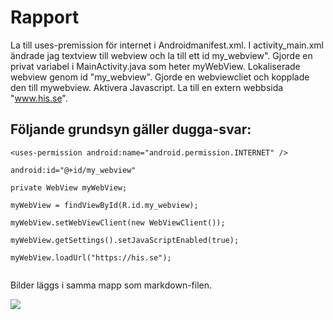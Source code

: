 
# Rapport

La till uses-premission för internet i Androidmanifest.xml.
I activity_main.xml ändrade jag textview till webview och la till ett id my_webview".
Gjorde en privat variabel i MainActivity.java som heter myWebView.
Lokaliserade webview genom id "my_webview".
Gjorde en webviewcliet och kopplade den till mywebview.
Aktivera Javascript.
La till en extern webbsida "www.his.se".

## Följande grundsyn gäller dugga-svar:



```
<uses-permission android:name="android.permission.INTERNET" />

android:id="@+id/my_webview"

private WebView myWebView;

myWebView = findViewById(R.id.my_webview);

myWebView.setWebViewClient(new WebViewClient());

myWebView.getSettings().setJavaScriptEnabled(true);

myWebView.loadUrl("https://his.se");


```

Bilder läggs i samma mapp som markdown-filen.


![](android.png) 

